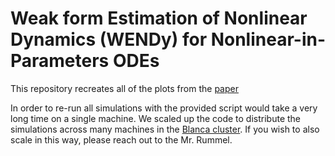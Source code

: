 # Weak form Estimation of Nonlinear Dynamics (WENDy) for Nonlinear-in-Parameters ODEs 
This repository recreates all of the plots from the [paper](https://arxiv.org/abs/2502.08881#:~:text=The%20Weak%2Dform%20Estimation%20of,gradient%20and%20its%20Hessian%20matrix.) 

In order to re-run all simulations with the provided script would take a very long time on a single machine. We scaled up the code to distribute the simulations across many machines in the [Blanca cluster](https://curc.readthedocs.io/en/latest/clusters/blanca/blanca.html). If you wish to also scale in this way, please reach out to the Mr. Rummel.